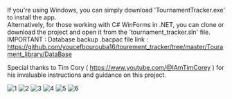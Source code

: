
If you're using Windows, you can simply download 'TournamentTracker.exe' to install the app.<br>
Alternatively, for those working with C# WinForms in .NET, you can clone or download the project and open it from the 'tournament_tracker.sln' file.<br>
IMPORTANT : Database backup .bacpac file link : https://github.com/youcefbourouba16/tourement_tracker/tree/master/Tourament_library/DataBase

Special thanks to Tim Cory ( https://www.youtube.com/@IAmTimCorey ) for his invaluable instructions and guidance on this project.



![1](https://github.com/youcefbourouba16/tourement_tracker/assets/109678299/01485cb7-7252-45e9-9f5a-1df71f7607bd)
![2](https://github.com/youcefbourouba16/tourement_tracker/assets/109678299/0c4a0463-366a-45a6-80fb-11ac7f072d4e)
![3](https://github.com/youcefbourouba16/tourement_tracker/assets/109678299/032ebf17-eed9-44c8-923f-25fd0c259a65)
![4](https://github.com/youcefbourouba16/tourement_tracker/assets/109678299/a42e37a7-f81a-4b11-a851-90bafafb8a3e)
![5](https://github.com/youcefbourouba16/tourement_tracker/assets/109678299/0b493f09-94a3-4f93-ba6c-c757cc399489)
![6](https://github.com/youcefbourouba16/tourement_tracker/assets/109678299/92850142-bf8c-490b-8849-27a126aa1e91)
